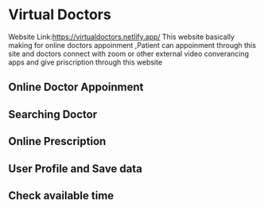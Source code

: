 

# Virtual Doctors
Website Link:https://virtualdoctors.netlify.app/
This website basically making for online doctors appoinment ,Patient can appoinment through this site and doctors connect with zoom or 
other external video converancing apps and give priscription through this website

## Online Doctor Appoinment
## Searching Doctor
## Online Prescription
## User Profile and Save data
## Check available time